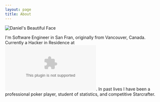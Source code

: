```yaml
---
layout: page
title: About
---
```


![Daniel's Beautiful Face](https://media.licdn.com/media/AAEAAQAAAAAAAANtAAAAJDE2NjMwODZkLWUzYTUtNDg1Yi1iZDE2LWQyYzliODU3YzY1MA.jpg)

I'm Software Engineer in San Fran, originally from Vancouver, Canada. Currently a Hacker in Residence at ![Hack Reactor](hackreactor.com). In past lives I have been a professional poker player, student of statistics, and competitive Starcrafter.